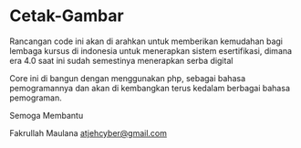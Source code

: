 # Cetak-Gambar

Rancangan code ini akan di arahkan untuk memberikan kemudahan bagi lembaga kursus di indonesia untuk menerapkan sistem esertifikasi, dimana era 4.0 saat ini sudah
semestinya menerapkan serba digital

Core ini di bangun dengan menggunakan php, sebagai bahasa pemogramannya dan akan di kembangkan terus kedalam berbagai bahasa pemograman.

Semoga Membantu


Fakrullah Maulana
atjehcyber@gmail.com
